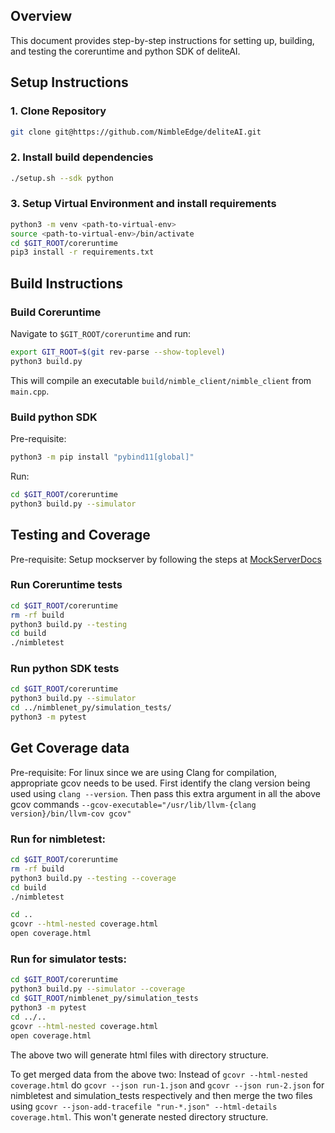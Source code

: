 ## Overview
This document provides step-by-step instructions for setting up, building, and testing the coreruntime and python SDK of deliteAI.

## Setup Instructions

### 1. Clone Repository
```sh
git clone git@https://github.com/NimbleEdge/deliteAI.git
```

### 2. Install build dependencies
```sh
./setup.sh --sdk python
```
### 3. Setup Virtual Environment and install requirements
```sh
python3 -m venv <path-to-virtual-env>
source <path-to-virtual-env>/bin/activate
cd $GIT_ROOT/coreruntime
pip3 install -r requirements.txt
```
## Build Instructions

### Build Coreruntime
Navigate to `$GIT_ROOT/coreruntime` and run:
```sh
export GIT_ROOT=$(git rev-parse --show-toplevel)
python3 build.py
```
This will compile an executable `build/nimble_client/nimble_client` from `main.cpp`.

### Build python SDK
Pre-requisite:
```sh
python3 -m pip install "pybind11[global]"
```
Run:
```sh
cd $GIT_ROOT/coreruntime
python3 build.py --simulator
```

## Testing and Coverage

Pre-requisite: Setup mockserver by following the steps at [MockServerDocs](../mockserver/README.md)
### Run Coreruntime tests
```sh
cd $GIT_ROOT/coreruntime
rm -rf build
python3 build.py --testing
cd build
./nimbletest
```
### Run python SDK tests
```sh
cd $GIT_ROOT/coreruntime 
python3 build.py --simulator
cd ../nimblenet_py/simulation_tests/
python3 -m pytest
```

## Get Coverage data
Pre-requisite: For linux since we are using Clang for compilation, appropriate gcov needs to be used. First identify the clang version being used using `clang --version`. Then pass this extra argument in all the above gcov commands `--gcov-executable="/usr/lib/llvm-{clang version}/bin/llvm-cov gcov"`

### Run for nimbletest:
```sh
cd $GIT_ROOT/coreruntime
rm -rf build
python3 build.py --testing --coverage
cd build
./nimbletest

cd ..
gcovr --html-nested coverage.html
open coverage.html
```

### Run for simulator tests:
```sh
cd $GIT_ROOT/coreruntime
python3 build.py --simulator --coverage
cd $GIT_ROOT/nimblenet_py/simulation_tests
python3 -m pytest
cd ../..
gcovr --html-nested coverage.html
open coverage.html
```

The above two will generate html files with directory structure.

To get merged data from the above two:
Instead of `gcovr --html-nested coverage.html` do `gcovr --json run-1.json` and `gcovr --json run-2.json` for nimbletest and simulation_tests respectively and then merge the two files using `gcovr --json-add-tracefile "run-*.json" --html-details coverage.html`. This won't generate nested directory structure.